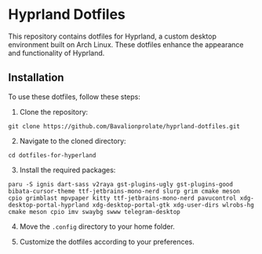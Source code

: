 # Hyprland Dotfiles

This repository contains dotfiles for Hyprland, a custom desktop environment built on Arch Linux. These dotfiles enhance the appearance and functionality of Hyprland.

## Installation

To use these dotfiles, follow these steps:

1. Clone the repository:

~~~
git clone https://github.com/Bavalionprolate/hyprland-dotfiles.git
~~~

2. Navigate to the cloned directory:

~~~
cd dotfiles-for-hyperland
~~~

3. Install the required packages:

~~~
paru -S ignis dart-sass v2raya gst-plugins-ugly gst-plugins-good bibata-cursor-theme ttf-jetbrains-mono-nerd slurp grim cmake meson cpio grimblast mpvpaper kitty ttf-jetbrains-mono-nerd pavucontrol xdg-desktop-portal-hyprland xdg-desktop-portal-gtk xdg-user-dirs wlrobs-hg cmake meson cpio imv swaybg swww telegram-desktop
~~~

4. Move the `.config` directory to your home folder.

5. Customize the dotfiles according to your preferences.
